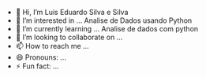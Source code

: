 - 👋 Hi, I’m Luis Eduardo Silva e Silva
- 👀 I’m interested in ... Analise de Dados usando Python
- 🌱 I’m currently learning ... Analise de dados com python
- 💞️ I’m looking to collaborate on ...
- 📫 How to reach me ...
- 😄 Pronouns: ...
- ⚡ Fun fact: ...

<!---
silvaesilva-luis/silvaesilva-luis is a ✨ special ✨ repository because its `README.md` (this file) appears on your GitHub profile.
You can click the Preview link to take a look at your changes.
--->
